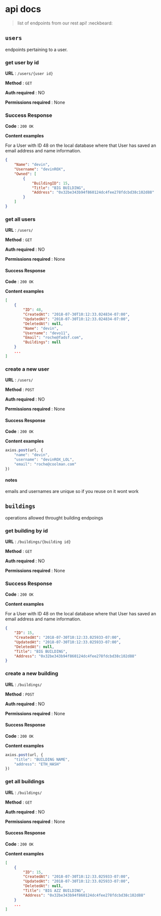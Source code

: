 # api docs

> list of endpoints from our rest api! :neckbeard:

## `users`

endpoints pertaining to a user.

### get user by id

**URL** : `/users/{user id}`

**Method** : `GET`

**Auth required** : NO

**Permissions required** : None

### Success Response

**Code** : `200 OK`

**Content examples**

For a User with ID 48 on the local database where that User has saved an
email address and name information.

```json
{
    "Name": "devin",
    "Username": "devinROX",
    "Owned": [
        {
            "BuildingID": 15,
            "Title": "BIG BUILDING",
            "Address": "0x32be343b94f860124dc4fee278fdcbd38c102d88"
        }
    ]
}
```

### get all users

**URL** : `/users/`

**Method** : `GET`

**Auth required** : NO

**Permissions required** : None

#### Success Response

**Code** : `200 OK`

**Content examples**

```json
[
    {
        "ID": 48,
        "CreatedAt": "2018-07-30T10:12:33.024834-07:00",
        "UpdatedAt": "2018-07-30T10:12:33.024834-07:00",
        "DeletedAt": null,
        "Name": "devin",
        "Username": "devo11",
        "Email": "roche@fadsf.com",
        "Buildings": null
    }
    ...
]
```

### create a new user

**URL** : `/users/`

**Method** : `POST`

**Auth required** : NO

**Permissions required** : None

#### Success Response

**Code** : `200 OK`

**Content examples**

```javascript
axios.post(url, {
    "name": "devin",
    "username": "devinROX_LOL",
    "email": "roche@coolman.com"
})
```

#### notes
emails and usernames are unique so if you reuse on it wont work

## `buildings`

operations allowed throught building endpoings

### get building by id

**URL** : `/buildings/{building id}`

**Method** : `GET`

**Auth required** : NO

**Permissions required** : None

### Success Response

**Code** : `200 OK`

**Content examples**

For a User with ID 48 on the local database where that User has saved an
email address and name information.

```json
{
    "ID": 15,
    "CreatedAt": "2018-07-30T10:12:33.025933-07:00",
    "UpdatedAt": "2018-07-30T10:12:33.025933-07:00",
    "DeletedAt": null,
    "Title": "BIG BUILDING",
    "Address": "0x32be343b94f860124dc4fee278fdcbd38c102d88"
}
```

### create a new building

**URL** : `/buildings/`

**Method** : `POST`

**Auth required** : NO

**Permissions required** : None

#### Success Response

**Code** : `200 OK`

**Content examples**

```javascript
axios.post(url, {
	"title": "BUILDING NAME",
	"address": "ETH_HASH"
})
```

### get all buildings

**URL** : `/buildings/`

**Method** : `GET`

**Auth required** : NO

**Permissions required** : None

#### Success Response

**Code** : `200 OK`

**Content examples**

```json
[
    {
        "ID": 15,
        "CreatedAt": "2018-07-30T10:12:33.025933-07:00",
        "UpdatedAt": "2018-07-30T10:12:33.025933-07:00",
        "DeletedAt": null,
        "Title": "BIG AZZ BUILDING",
        "Address": "0x32be343b94f860124dc4fee278fdcbd38c102d88"
    }
    ...
]
```